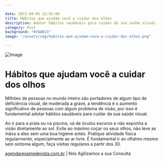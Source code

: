 ```yaml
---

date: 2021-04-05 22:55:00
title: Hábitos que ajudam você a cuidar dos olhos
description: Adotar hábitos saudáveis para cuidar da sua saúde visual.
category: Post
background: "#7AAB13"
image: "/assets/img/habitos-que-ajudam-voce-a-cuidar-dos-olhos.png"

---
```


![Image](/assets/img/habitos-que-ajudam-voce-a-cuidar-dos-olhos.png)

# Hábitos que ajudam você a cuidar dos olhos

Milhões de pessoas no mundo inteiro são portadores de algum tipo de deficiência visual, de moderada a grave, a tendência é o aumento significativo de pessoas com algum problema de visão, por isso é fundamental adotar hábitos saudáveis para cuidar da sua saúde visual.

Ao ir para a praia ou na piscina, vá de óculos escuros e não exponha a visão diretamente ao sol.
Evite ao máximo coçar os seus olhos, não leve as mãos a eles sem uma boa higiene antes.
Pratique atividade física regularmente, especialmente ao ar livre. É fundamental ir ao oftalmo mesmo sem sintoma algum, faça visitas regulares a partir dos 30.

[agendarexamedevista.com.br](https://www.agendarexamedevista.com.br) | Nós Agilizamos a sua Consulta

